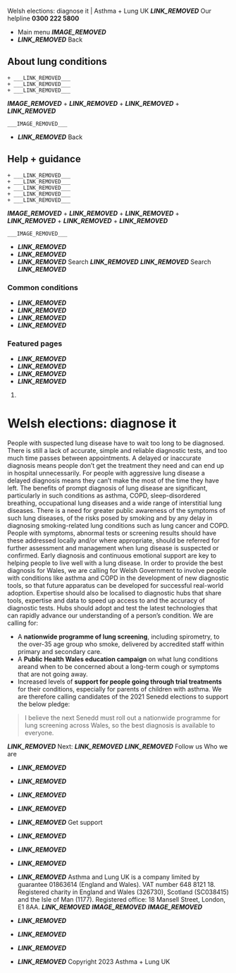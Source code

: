
Welsh elections: diagnose it | Asthma + Lung UK
 ___LINK_REMOVED___
 Our helpline **0300 222 5800**
* Main menu
___IMAGE_REMOVED___
* ___LINK_REMOVED___
 Back
 
## About lung conditions
	+ ___LINK_REMOVED___
	+ ___LINK_REMOVED___
	+ ___LINK_REMOVED___
___IMAGE_REMOVED___
	+ ___LINK_REMOVED___
	+ ___LINK_REMOVED___
	+ ___LINK_REMOVED___
	
	
	___IMAGE_REMOVED___
* ___LINK_REMOVED___
 Back
 
## Help + guidance
	+ ___LINK_REMOVED___
	+ ___LINK_REMOVED___
	+ ___LINK_REMOVED___
	+ ___LINK_REMOVED___
	+ ___LINK_REMOVED___
___IMAGE_REMOVED___
	+ ___LINK_REMOVED___
	+ ___LINK_REMOVED___
	+ ___LINK_REMOVED___
	+ ___LINK_REMOVED___
	+ ___LINK_REMOVED___
	
	
	___IMAGE_REMOVED___
* ___LINK_REMOVED___
* ___LINK_REMOVED___
* ___LINK_REMOVED___
Search
___LINK_REMOVED___ 
 ___LINK_REMOVED___
Search
___LINK_REMOVED___
### Common conditions
* ___LINK_REMOVED___
* ___LINK_REMOVED___
* ___LINK_REMOVED___
* ___LINK_REMOVED___
### Featured pages
* ___LINK_REMOVED___
* ___LINK_REMOVED___
* ___LINK_REMOVED___
* ___LINK_REMOVED___
1. 
# Welsh elections: diagnose it
People with suspected lung disease have to wait too long to be diagnosed. There is still a lack of accurate, simple and reliable diagnostic tests, and too much time passes between appointments.
A delayed or inaccurate diagnosis means people don’t get the treatment they need and can end up in hospital unnecessarily. For people with aggressive lung disease a delayed diagnosis means they can’t make the most of the time they have left.
The benefits of prompt diagnosis of lung disease are significant, particularly in such conditions as asthma, COPD, sleep-disordered breathing, occupational lung diseases and a wide range of interstitial lung diseases. There is a need for greater public awareness of the symptoms of such lung diseases, of the risks posed by smoking and by any delay in diagnosing smoking-related lung conditions such as lung cancer and COPD.
People with symptoms, abnormal tests or screening results should have these addressed locally and/or where appropriate, should be referred for further assessment and management when lung disease is suspected or confirmed. Early diagnosis and continuous emotional support are key to helping people to live well with a lung disease.
In order to provide the best diagnosis for Wales, we are calling for Welsh Government to involve people with conditions like asthma and COPD in the development of new diagnostic tools, so that future apparatus can be developed for successful real-world adoption.
Expertise should also be localised to diagnostic hubs that share tools, expertise and data to speed up access to and the accuracy of diagnostic tests. Hubs should adopt and test the latest technologies that can rapidly advance our understanding of a person’s condition.
We are calling for:
* A **nationwide programme of lung screening**, including spirometry, to the over-35 age group who smoke, delivered by accredited staff within primary and secondary care.
* A **Public Health Wales education campaign** on what lung conditions areand when to be concerned about a long-term cough or symptoms that are not going away.
* Increased levels of **support for people going through trial treatments** for their conditions, especially for parents of children with asthma.
We are therefore calling candidates of the 2021 Senedd elections to support the below pledge:
> I believe the next Senedd must roll out a nationwide programme for lung screening across Wales, so the best diagnosis is available to everyone.
> 
> 
> 
___LINK_REMOVED___
Next: ___LINK_REMOVED___
 ___LINK_REMOVED___
Follow us
 Who we are
 
* ___LINK_REMOVED___
* ___LINK_REMOVED___
* ___LINK_REMOVED___
* ___LINK_REMOVED___
* ___LINK_REMOVED___
 Get support
 
* ___LINK_REMOVED___
* ___LINK_REMOVED___
* ___LINK_REMOVED___
* ___LINK_REMOVED___
Asthma and Lung UK is a company limited by guarantee 01863614 (England and Wales). VAT number 648 8121 18.
Registered charity in England and Wales (326730), Scotland (SC038415) and the Isle of Man (1177). Registered office: 18 Mansell Street, London, E1 8AA.
___LINK_REMOVED___
___IMAGE_REMOVED___
___IMAGE_REMOVED___
* ___LINK_REMOVED___
* ___LINK_REMOVED___
* ___LINK_REMOVED___
* ___LINK_REMOVED___
 Copyright 2023 Asthma + Lung UK
 
